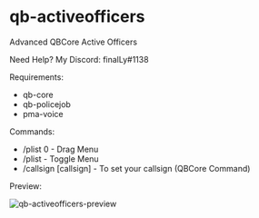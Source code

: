 # qb-activeofficers
Advanced QBCore Active Officers

Need Help? My Discord: finalLy#1138

Requirements:
- qb-core
- qb-policejob
- pma-voice

Commands:
- /plist 0 - Drag Menu
- /plist - Toggle Menu
- /callsign [callsign] - To set your callsign (QBCore Command)

Preview:

![qb-activeofficers-preview](https://github.com/finalLy134/qb-activeofficers/assets/60448180/0a72f097-26ba-4559-acf5-3b0744fdb622)

